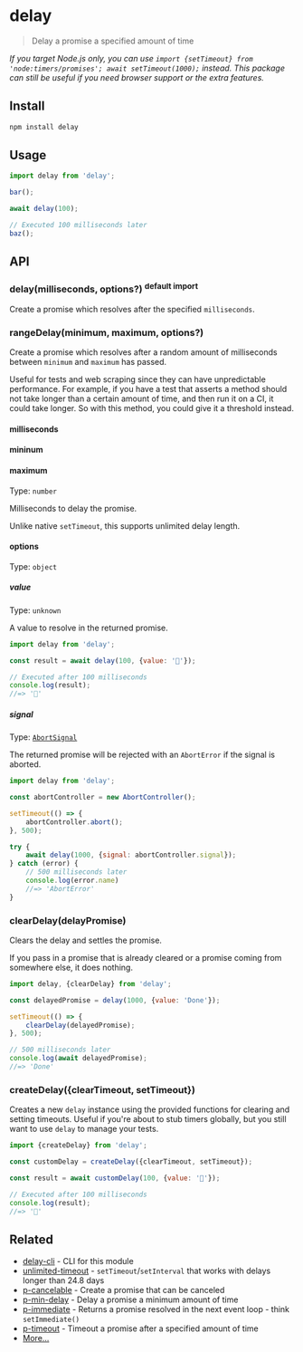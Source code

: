 # delay

> Delay a promise a specified amount of time

*If you target Node.js only, you can use `import {setTimeout} from 'node:timers/promises'; await setTimeout(1000);` instead. This package can still be useful if you need browser support or the extra features.*

## Install

```sh
npm install delay
```

## Usage

```js
import delay from 'delay';

bar();

await delay(100);

// Executed 100 milliseconds later
baz();
```

## API

### delay(milliseconds, options?) <sup>default import</sup>

Create a promise which resolves after the specified `milliseconds`.

### rangeDelay(minimum, maximum, options?)

Create a promise which resolves after a random amount of milliseconds between `minimum` and `maximum` has passed.

Useful for tests and web scraping since they can have unpredictable performance. For example, if you have a test that asserts a method should not take longer than a certain amount of time, and then run it on a CI, it could take longer. So with this method, you could give it a threshold instead.

#### milliseconds
#### mininum
#### maximum

Type: `number`

Milliseconds to delay the promise.

Unlike native `setTimeout`, this supports unlimited delay length.

#### options

Type: `object`

##### value

Type: `unknown`

A value to resolve in the returned promise.

```js
import delay from 'delay';

const result = await delay(100, {value: '🦄'});

// Executed after 100 milliseconds
console.log(result);
//=> '🦄'
```

##### signal

Type: [`AbortSignal`](https://developer.mozilla.org/en-US/docs/Web/API/AbortSignal)

The returned promise will be rejected with an `AbortError` if the signal is aborted.

```js
import delay from 'delay';

const abortController = new AbortController();

setTimeout(() => {
	abortController.abort();
}, 500);

try {
	await delay(1000, {signal: abortController.signal});
} catch (error) {
	// 500 milliseconds later
	console.log(error.name)
	//=> 'AbortError'
}
```

### clearDelay(delayPromise)

Clears the delay and settles the promise.

If you pass in a promise that is already cleared or a promise coming from somewhere else, it does nothing.

```js
import delay, {clearDelay} from 'delay';

const delayedPromise = delay(1000, {value: 'Done'});

setTimeout(() => {
	clearDelay(delayedPromise);
}, 500);

// 500 milliseconds later
console.log(await delayedPromise);
//=> 'Done'
```

### createDelay({clearTimeout, setTimeout})

Creates a new `delay` instance using the provided functions for clearing and setting timeouts. Useful if you're about to stub timers globally, but you still want to use `delay` to manage your tests.

```js
import {createDelay} from 'delay';

const customDelay = createDelay({clearTimeout, setTimeout});

const result = await customDelay(100, {value: '🦄'});

// Executed after 100 milliseconds
console.log(result);
//=> '🦄'
```

## Related

- [delay-cli](https://github.com/sindresorhus/delay-cli) - CLI for this module
- [unlimited-timeout](https://github.com/sindresorhus/unlimited-timeout) - `setTimeout`/`setInterval` that works with delays longer than 24.8 days
- [p-cancelable](https://github.com/sindresorhus/p-cancelable) - Create a promise that can be canceled
- [p-min-delay](https://github.com/sindresorhus/p-min-delay) - Delay a promise a minimum amount of time
- [p-immediate](https://github.com/sindresorhus/p-immediate) - Returns a promise resolved in the next event loop - think `setImmediate()`
- [p-timeout](https://github.com/sindresorhus/p-timeout) - Timeout a promise after a specified amount of time
- [More…](https://github.com/sindresorhus/promise-fun)
